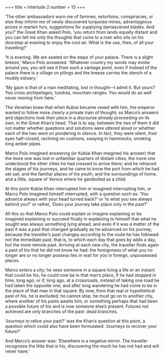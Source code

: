 +++
title = Interlude 2
number = 13
+++

‘The other ambassadors warn me of famines, extortions, conspiracies, or else they inform me of newly discovered turquoise mines, advantageous prices in marten furs, suggestions for supplying damascened blades. And you?’ the Great Khan asked Polo, ‘you return from lands equally distant and you can tell me only the thoughts that come to a man who sits on his doorstep at evening to enjoy the cool air. What is the use, then, of all your travelling?’

‘It is evening. We are seated on the steps of your palace. There is a slight breeze,’ Marco Polo answered. ‘Whatever country my words may evoke around you, you will see it from such a vantage point, even if instead of the palace there is a village on pilings and the breeze carries the stench of a muddy estuary.’

‘My gaze is that of a man meditating, lost in thought—I admit it. But yours? You cross archipelagos, tundras, mountain ranges. You would do as well never moving from here.’

The Venetian knew that when Kubiai became vexed with him, the emperor wanted to follow more clearly a private train of thought; so Marco’s answers and objections took their place in a discourse already proceeding on its own, in the Great Khan’s head. That is to say, between the two of them it did not matter whether questions and solutions were uttered aloud or whether each of the two went on pondering in silence. In fact, they were silent, their eyes half-closed, reclining on cushions, swaying in hammocks, smoking long amber pipes.

Marco Polo imagined answering (or Kubiai Khan imagined his answer) that the more one was lost in unfamiliar quarters of distant cities, the more one understood the other cities he had crossed to arrive there; and he retraced the stages of his journeys, and he came to know the port from which he had set sail, and the familiar places of his youth, and the surroundings of home, and a little, square of Venice where he gambolled as a child.

At this point Kublai Khan interrupted him or imagined interrupting him, or Marco Polo imagined himself interrupted, with a question such as: ‘You advance always with your head turned back?’ or ‘Is what you see always behind you?’ or rather, ‘Does your journey take place only in the past?’

All this so that Marco Polo could explain or imagine explaining or be imagined explaining or succeed finally in explaining to himself that what he sought was always something lying ahead, and even if it was a matter of the past it was a past that changed gradually as he advanced on his journey, because the traveller’s past changes according to the route he has followed: not the immediate past, that is, to which each day that goes by adds a day, but the more remote past. Arriving at each new city, the traveller finds again a past of his that he did not know he had: the foreignness of what you no longer are or no longer possess lies in wait for you in foreign, unpossessed places.

Marco enters a city; he sees someone in a square living a life or an instant that could be his; he could now be in that man’s place, if he had stopped in time, long ago; or if, long ago, at a crossroads, instead of taking one road he had taken the opposite one, and after long wandering he had come to be in the place of that man in that square. By now, from that real or hypothetical past of his, he is excluded; he cannot stop; he must go on to another city, where another of his pasts awaits him, or something perhaps that had been a possible future of his and is now someone else’s present. Futures not achieved are only branches of the past: dead branches.

‘Journeys to relive your past?’ was the Khan’s question at this point, a question which could also have been formulated: ‘Journeys to recover your future?’

And Marco’s answer was: ‘Elsewhere is a negative mirror. The traveller recognizes the little that is his, discovering the much he has not had and will never have.’